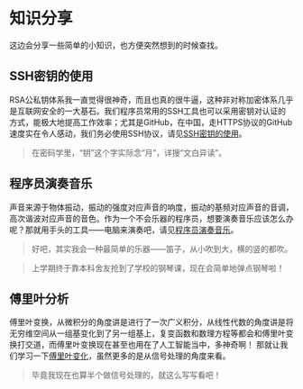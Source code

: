 # 知识分享

这边会分享一些简单的小知识，也方便突然想到的时候查找。

## SSH密钥的使用

RSA公私钥体系我一直觉得很神奇，而且也真的很牛逼，这种非对称加密体系几乎是互联网安全的一大基石。我们程序员常用的SSH工具也可以采用密钥对认证的方式，能极大地提高工作效率；尤其是GitHub，在中国，走HTTPS协议的GitHub速度实在令人感动，我们务必使用SSH协议，请见[SSH密钥的使用](ssh_keys.md)。

> 在密码学里，“钥”这个字实际念“月”，详搜“文白异读”。

## 程序员演奏音乐

声音来源于物体振动，振动的强度对应声音的响度，振动的基频对应声音的音调，高次谐波对应声音的音色。作为一个不会乐器的程序员，想要演奏音乐应该怎么办呢？那就用手头的工具——电脑来演奏吧，请见[程序员演奏音乐](music.md)。

> 好吧，其实我会一种最简单的乐器——笛子，从小吹到大，横的竖的都吹。

> 上学期终于靠本科舍友抢到了学校的钢琴课，现在会简单地弹点钢琴啦！

## 傅里叶分析

傅里叶变换，从微积分的角度讲是进行了一次广义积分，从线性代数的角度讲是将无穷维空间从一组基变化到了另一组基上，复变函数和数理方程等都会和傅里叶变换打交道，而傅里叶变换现在甚至也用在了人工智能当中，多神奇啊！
那就让我们学习一下[傅里叶变化](fft.md)，虽然更多的是从信号处理的角度来看。

> 毕竟我现在也算半个做信号处理的，就这么写写看吧！
